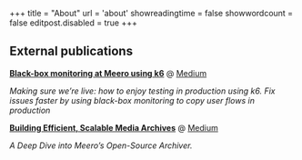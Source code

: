 +++
title = "About"
url = 'about'
showreadingtime = false
showwordcount = false
editpost.disabled = true
+++

## External publications

[**Black-box monitoring at Meero using k6**][medium-meero-blackbox-monitoring] @ [Medium][medium]

_Making sure we’re live: how to enjoy testing in production using k6. Fix issues faster by using black-box monitoring to copy user flows in production_

[**Building Efficient, Scalable Media Archives**][medium-meero-open-source-archiver] @ [Medium][medium]

_A Deep Dive into Meero’s Open-Source Archiver._


[medium-meero-blackbox-monitoring]: https://medium.diffuse.ly/black-box-monitoring-at-meero-using-k6-50ff79800cbc
[medium-meero-open-source-archiver]: https://medium.diffuse.ly/building-efficient-scalable-media-archives-a-deep-dive-into-meeros-open-source-archiver-a564e91bc103

[medium]: https://medium.com/@tbobm
